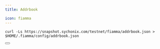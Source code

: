 ```yaml
---
title: Addrbook

icon: fiamma
---
```


<div class="code-block-wrapper">
  <pre><code>curl -Ls https://snapshot.sychonix.com/testnet/fiamma/addrbook.json > $HOME/.fiamma/config/addrbook.json</code></pre>
  <button class="copy-btn"><i class="fas fa-copy"></i></button>
</div>
